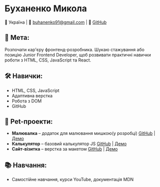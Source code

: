 # Буханенко Микола
📍 Україна | 📧 buhanenko91@gmail.com | 🔗 [GitHub](https://github.com/nicholas-maker)

## 💼 Мета:
Розпочати кар'єру фронтенд-розробника. Шукаю стажування або позицію Junior Frontend Developer, щоб розвивати практичні навички роботи з HTML, CSS, JavaScript та React.

## 🛠 Навички:
- HTML, CSS, JavaScript
- Адаптивна верстка
- Робота з DOM
- GitHub

## 📁 Pet-проекти:
- **Малювалка** – додаток для малювання мишкою(у розробці) [GitHub](https://github.com/nicholas-maker/Drawing-App/tree/main) | [Демо](https://nicholas-maker.github.io/Drawing-App/)
- **Калькулятор** – базовий калькулятор JS [GitHub](https://github.com/nicholas-maker/Calculator-App) | [Демо](https://nicholas-maker.github.io/Calculator-App/)
- **Сайт-візитка** – верстка за макетом [GitHub](https://github.com/nicholas-maker/Website-Layout) | [Демо](http://nicholas-maker.github.io/Website-Layout/)

## 📚 Навчання:
- Самостійне навчання, курси YouTube, документація MDN
